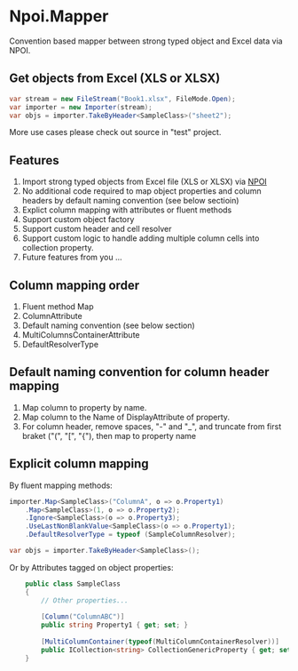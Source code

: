 # Npoi.Mapper
Convention based mapper between strong typed object and Excel data via NPOI.

## Get objects from Excel (XLS or XLSX)

```C#
var stream = new FileStream("Book1.xlsx", FileMode.Open);
var importer = new Importer(stream);
var objs = importer.TakeByHeader<SampleClass>("sheet2");
```
More use cases please check out source in "test" project.

## Features

1. Import strong typed objects from Excel file (XLS or XLSX) via [NPOI](https://github.com/tonyqus/npoi)
2. No additional code required to map object properties and column headers by default naming convention (see below sectioin)
3. Explict column mapping with attributes or fluent methods
4. Support custom object factory
5. Support custom header and cell resolver
6. Support custom logic to handle adding multiple column cells into collection property.
7. Future features from you ...

## Column mapping order

1. Fluent method Map<T>
2. ColumnAttribute
3. Default naming convention (see below section)
4. MultiColumnsContainerAttribute
5. DefaultResolverType

## Default naming convention for column header mapping

1. Map column to property by name.
2. Map column to the Name of DisplayAttribute of property.
3. For column header, remove spaces, "-" and "_", and truncate from first braket ("(", "[", "{"), then map to property name

## Explicit column mapping

By fluent mapping methods:

```C#
importer.Map<SampleClass>("ColumnA", o => o.Property1)
    .Map<SampleClass>(1, o => o.Property2);
    .Ignore<SampleClass>(o => o.Property3);
    .UseLastNonBlankValue<SampleClass>(o => o.Property1);
    .DefaultResolverType = typeof (SampleColumnResolver);

var objs = importer.TakeByHeader<SampleClass>();
```

Or by Attributes tagged on object properties:

```C#
    public class SampleClass
    {
        // Other properties...
        
        [Column("ColumnABC")]
        public string Property1 { get; set; }
        
        [MultiColumnContainer(typeof(MultiColumnContainerResolver))]
        public ICollection<string> CollectionGenericProperty { get; set; }
    }
```

